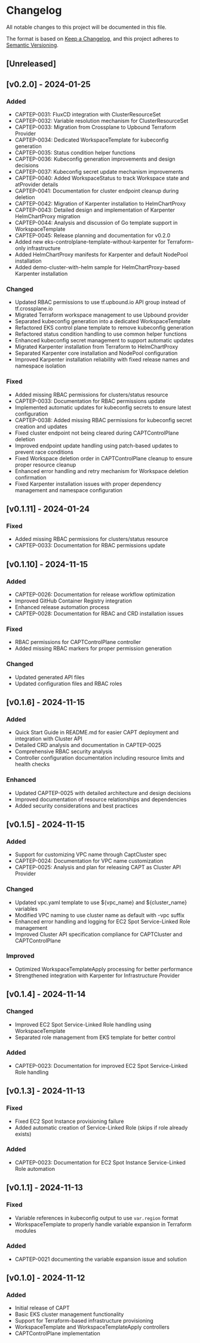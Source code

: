 # Changelog

All notable changes to this project will be documented in this file.

The format is based on [Keep a Changelog](https://keepachangelog.com/en/1.0.0/),
and this project adheres to [Semantic Versioning](https://semver.org/spec/v2.0.0.html).

## [Unreleased]

## [v0.2.0] - 2024-01-25

### Added
- CAPTEP-0031: FluxCD integration with ClusterResourceSet
- CAPTEP-0032: Variable resolution mechanism for ClusterResourceSet
- CAPTEP-0033: Migration from Crossplane to Upbound Terraform Provider
- CAPTEP-0034: Dedicated WorkspaceTemplate for kubeconfig generation
- CAPTEP-0035: Status condition helper functions
- CAPTEP-0036: Kubeconfig generation improvements and design decisions
- CAPTEP-0037: Kubeconfig secret update mechanism improvements
- CAPTEP-0040: Added WorkspaceStatus to track Workspace state and atProvider details
- CAPTEP-0041: Documentation for cluster endpoint cleanup during deletion
- CAPTEP-0042: Migration of Karpenter installation to HelmChartProxy
- CAPTEP-0043: Detailed design and implementation of Karpenter HelmChartProxy migration
- CAPTEP-0044: Analysis and discussion of Go template support in WorkspaceTemplate
- CAPTEP-0045: Release planning and documentation for v0.2.0
- Added new eks-controlplane-template-without-karpenter for Terraform-only infrastructure
- Added HelmChartProxy manifests for Karpenter and default NodePool installation
- Added demo-cluster-with-helm sample for HelmChartProxy-based Karpenter installation

### Changed
- Updated RBAC permissions to use tf.upbound.io API group instead of tf.crossplane.io
- Migrated Terraform workspace management to use Upbound provider
- Separated kubeconfig generation into a dedicated WorkspaceTemplate
- Refactored EKS control plane template to remove kubeconfig generation
- Refactored status condition handling to use common helper functions
- Enhanced kubeconfig secret management to support automatic updates
- Migrated Karpenter installation from Terraform to HelmChartProxy
- Separated Karpenter core installation and NodePool configuration
- Improved Karpenter installation reliability with fixed release names and namespace isolation

### Fixed
- Added missing RBAC permissions for clusters/status resource
- CAPTEP-0033: Documentation for RBAC permissions update
- Implemented automatic updates for kubeconfig secrets to ensure latest configuration
- CAPTEP-0038: Added missing RBAC permissions for kubeconfig secret creation and updates
- Fixed cluster endpoint not being cleared during CAPTControlPlane deletion
- Improved endpoint update handling using patch-based updates to prevent race conditions
- Fixed Workspace deletion order in CAPTControlPlane cleanup to ensure proper resource cleanup
- Enhanced error handling and retry mechanism for Workspace deletion confirmation
- Fixed Karpenter installation issues with proper dependency management and namespace configuration

## [v0.1.11] - 2024-01-24

### Fixed
- Added missing RBAC permissions for clusters/status resource
- CAPTEP-0033: Documentation for RBAC permissions update

## [v0.1.10] - 2024-11-15

### Added
- CAPTEP-0026: Documentation for release workflow optimization
- Improved GitHub Container Registry integration
- Enhanced release automation process
- CAPTEP-0028: Documentation for RBAC and CRD installation issues

### Fixed
- RBAC permissions for CAPTControlPlane controller
- Added missing RBAC markers for proper permission generation

### Changed
- Updated generated API files
- Updated configuration files and RBAC roles

## [v0.1.6] - 2024-11-15

### Added
- Quick Start Guide in README.md for easier CAPT deployment and integration with Cluster API
- Detailed CRD analysis and documentation in CAPTEP-0025
- Comprehensive RBAC security analysis
- Controller configuration documentation including resource limits and health checks

### Enhanced
- Updated CAPTEP-0025 with detailed architecture and design decisions
- Improved documentation of resource relationships and dependencies
- Added security considerations and best practices

## [v0.1.5] - 2024-11-15

### Added
- Support for customizing VPC name through CaptCluster spec
- CAPTEP-0024: Documentation for VPC name customization
- CAPTEP-0025: Analysis and plan for releasing CAPT as Cluster API Provider

### Changed
- Updated vpc.yaml template to use ${vpc_name} and ${cluster_name} variables
- Modified VPC naming to use cluster name as default with -vpc suffix
- Enhanced error handling and logging for EC2 Spot Service-Linked Role management
- Improved Cluster API specification compliance for CAPTCluster and CAPTControlPlane

### Improved
- Optimized WorkspaceTemplateApply processing for better performance
- Strengthened integration with Karpenter for Infrastructure Provider

## [v0.1.4] - 2024-11-14

### Changed
- Improved EC2 Spot Service-Linked Role handling using WorkspaceTemplate
- Separated role management from EKS template for better control

### Added
- CAPTEP-0023: Documentation for improved EC2 Spot Service-Linked Role handling

## [v0.1.3] - 2024-11-13

### Fixed
- Fixed EC2 Spot Instance provisioning failure
- Added automatic creation of Service-Linked Role (skips if role already exists)

### Added
- CAPTEP-0023: Documentation for EC2 Spot Instance Service-Linked Role automation

## [v0.1.1] - 2024-11-13

### Fixed
- Variable references in kubeconfig output to use `var.region` format
- WorkspaceTemplate to properly handle variable expansion in Terraform modules

### Added
- CAPTEP-0021 documenting the variable expansion issue and solution

## [v0.1.0] - 2024-11-12

### Added
- Initial release of CAPT
- Basic EKS cluster management functionality
- Support for Terraform-based infrastructure provisioning
- WorkspaceTemplate and WorkspaceTemplateApply controllers
- CAPTControlPlane implementation

